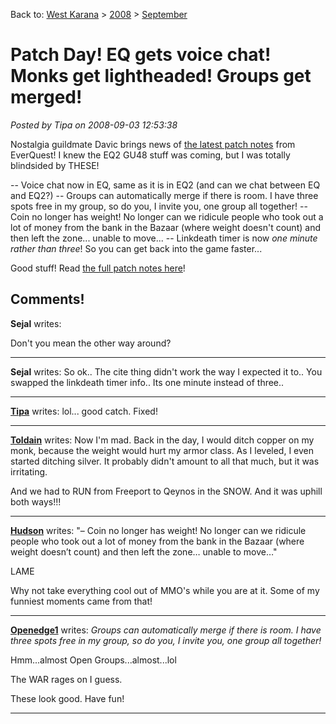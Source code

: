 Back to: [West Karana](/posts/westkarana.md) > [2008](/posts/2008/westkarana.md) > [September](./westkarana.md)
# Patch Day! EQ gets voice chat! Monks get lightheaded! Groups get merged!

*Posted by Tipa on 2008-09-03 12:53:38*

Nostalgia guildmate Davic brings news of [the latest patch notes](http://nostalgiatheguild.org/index.php?topic=348.0) from EverQuest! I knew the EQ2 GU48 stuff was coming, but I was totally blindsided by THESE!

-- Voice chat now in EQ, same as it is in EQ2 (and can we chat between EQ and EQ2?)
-- Groups can automatically merge if there is room. I have three spots free in my group, so do you, I invite you, one group all together!
-- Coin no longer has weight! No longer can we ridicule people who took out a lot of money from the bank in the Bazaar (where weight doesn't count) and then left the zone... unable to move...
-- Linkdeath timer is now *one minute rather than three*! So you can get back into the game faster...

Good stuff! Read [the full patch notes here](http://nostalgiatheguild.org/index.php?topic=348.0)!


## Comments!

**Sejal** writes: 

Don't you mean the other way around?

---

**Sejal** writes: So ok.. The cite thing didn't work the way I expected it to.. You swapped the linkdeath timer info.. Its one minute instead of three..

---

**[Tipa](https://chasingdings.com)** writes: lol... good catch. Fixed!

---

**[Toldain](http://toldaintalks.blogspot.com)** writes: Now I'm mad. Back in the day, I would ditch copper on my monk, because the weight would hurt my armor class. As I leveled, I even started ditching silver. It probably didn't amount to all that much, but it was irritating.

And we had to RUN from Freeport to Qeynos in the SNOW. And it was uphill both ways!!!

---

**[Hudson](http://hudshideout.blogspot.com/)** writes: "– Coin no longer has weight! No longer can we ridicule people who took out a lot of money from the bank in the Bazaar (where weight doesn’t count) and then left the zone… unable to move…"

LAME

Why not take everything cool out of MMO's while you are at it. Some of my funniest moments came from that!

---

**[Openedge1](http://simple-n-complex.blogspot.com/)** writes: *Groups can automatically merge if there is room. I have three spots free in my group, so do you, I invite you, one group all together!*

Hmm...almost Open Groups...almost...lol

The WAR rages on I guess.

These look good. Have fun!

---

